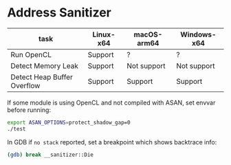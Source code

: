# Address Sanitizer

| task                          | Linux-x64 | macOS-arm64 | Windows-x64 |
| ----------------------------- | --------- | ----------- | ----------- |
| Run OpenCL                    | Support   | ?           | ?           |
| Detect Memory Leak            | Support   | Not support | Not support |
| Detect Heap Buffer Overflow   | Support   | Support     | Support     |

If some module is using OpenCL and not compiled with ASAN, set envvar before running:
```bash
export ASAN_OPTIONS=protect_shadow_gap=0
./test
```

In GDB if `no stack` reported, set a breakpoint which shows backtrace info:
```bash
(gdb) break __sanitizer::Die
```
